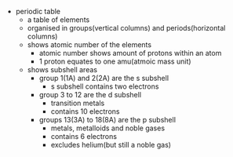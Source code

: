 - periodic table
	- a table of elements
	- organised in groups(vertical columns) and periods(horizontal columns)
	- shows atomic number of the elements
		- atomic number shows amount of protons within an atom
		- 1 proton equates to one amu(atmoic mass unit)
	- shows subshell areas
		- group 1(1A) and 2(2A) are the s subshell
			- s subshell contains two electrons
		- group 3 to 12 are the d subshell
			- transition metals
			- contains 10 electrons
		- groups 13(3A) to 18(8A) are the p subshell
			- metals, metalloids and noble gases
			- contains 6 electrons
			- excludes helium(but still a noble gas)